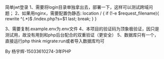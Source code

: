 简单jwt登录
1、需要将login目录单独拿出去，部署一下，这样可以测试跨域问题；
2、如果用nginx，需要配置伪静态:
location / {
	if (!-e $request_filename){
		rewrite  ^(.*)$  /index.php?s=$1  last;   break;
	}
}

3、需要复制.example.env为.env文件
4、本项目的验证码为顶象极验证，因只是测试用，故没有用到和php后台配合的双重验证（更安全）
5、数据库只有一个，直接运行php think migrate:run或者导入数据库均可


By 杨宇辉-15033610274-3年PHP